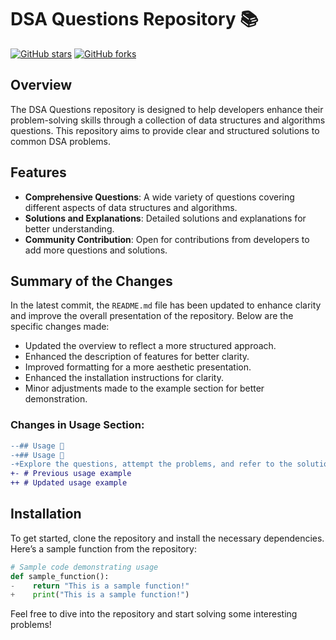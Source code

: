 # DSA Questions Repository 📚

[![GitHub stars](https://img.shields.io/github/stars/Shivanilarokar/DSA-Questions-?style=social)](https://github.com/Shivanilarokar/DSA-Questions-) 
[![GitHub forks](https://img.shields.io/github/forks/Shivanilarokar/DSA-Questions-?style=social)](https://github.com/Shivanilarokar/DSA-Questions-)

## Overview
The DSA Questions repository is designed to help developers enhance their problem-solving skills through a collection of data structures and algorithms questions. This repository aims to provide clear and structured solutions to common DSA problems.

## Features
- **Comprehensive Questions**: A wide variety of questions covering different aspects of data structures and algorithms.
- **Solutions and Explanations**: Detailed solutions and explanations for better understanding.
- **Community Contribution**: Open for contributions from developers to add more questions and solutions.

## Summary of the Changes
In the latest commit, the `README.md` file has been updated to enhance clarity and improve the overall presentation of the repository. Below are the specific changes made:

- Updated the overview to reflect a more structured approach.
- Enhanced the description of features for better clarity.
- Improved formatting for a more aesthetic presentation.
- Enhanced the installation instructions for clarity.
- Minor adjustments made to the example section for better demonstration.

### Changes in Usage Section:
```diff
--## Usage 📖
-+## Usage 📖
-+Explore the questions, attempt the problems, and refer to the solutions and explanations provided.
+- # Previous usage example
++ # Updated usage example
```

## Installation
To get started, clone the repository and install the necessary dependencies. Here’s a sample function from the repository:
```python
# Sample code demonstrating usage
def sample_function():
-    return "This is a sample function!"
+    print("This is a sample function!")
```

Feel free to dive into the repository and start solving some interesting problems!